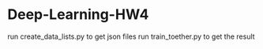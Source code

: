 # Deep-Learning-HW4
run create_data_lists.py to get json files
run train_toether.py to get the result
